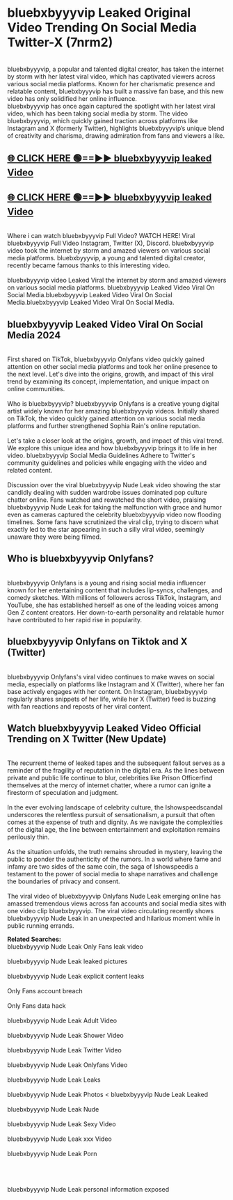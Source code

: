 # bluebxbyyyvip Leaked Original Video Trending On Social Media Twitter-X (7nrm2)

<br>
bluebxbyyyvip, a popular and talented digital creator, has taken the internet by storm with her latest viral video, which has captivated viewers across various social media platforms. Known for her charismatic presence and relatable content, bluebxbyyyvip has built a massive fan base, and this new video has only solidified her online influence.
<br>
bluebxbyyyvip has once again captured the spotlight with her latest viral video, which has been taking social media by storm. The video bluebxbyyyvip, which quickly gained traction across platforms like Instagram and X (formerly Twitter), highlights bluebxbyyyvip’s unique blend of creativity and charisma, drawing admiration from fans and viewers a like.
<br>

## [🌐 CLICK HERE 🟢==►►  bluebxbyyyvip leaked Video ](https://onlyclips.site?title=bluebxbyyyvip&ref=git)

## [🌐 CLICK HERE 🟢==►►  bluebxbyyyvip leaked Video ](https://onlyclips.site?title=bluebxbyyyvip&ref=git)



<br>
Where i can watch bluebxbyyyvip Full Video? WATCH HERE! Viral bluebxbyyyvip Full Video Instagram, Twitter (X), Discord. bluebxbyyyvip video took the internet by storm and amazed viewers on various social media platforms. bluebxbyyyvip, a young and talented digital creator, recently became famous thanks to this interesting video.
<br><br>
bluebxbyyyvip video Leaked Viral the internet by storm and amazed viewers on various social media platforms. bluebxbyyyvip Leaked Video Viral On Social Media.bluebxbyyyvip Leaked Video Viral On Social Media.bluebxbyyyvip Leaked Video Viral On Social Media.
<br>

<h2>bluebxbyyyvip Leaked Video Viral On Social Media 2024</h2>
<br>
First shared on TikTok, bluebxbyyyvip Onlyfans video quickly gained attention on other social media platforms and took her online presence to the next level. Let's dive into the origins, growth, and impact of this viral trend by examining its concept, implementation, and unique impact on online communities.
<br><br>
Who is bluebxbyyyvip? bluebxbyyyvip Onlyfans is a creative young digital artist widely known for her amazing bluebxbyyyvip videos. Initially shared on TikTok, the video quickly gained attention on various social media platforms and further strengthened Sophia Rain's online reputation.
<br><br>
Let's take a closer look at the origins, growth, and impact of this viral trend. We explore this unique idea and how bluebxbyyyvip brings it to life in her video. bluebxbyyyvip Social Media Guidelines Adhere to Twitter's community guidelines and policies while engaging with the video and related content.
<br><br>
Discussion over the viral bluebxbyyyvip Nude Leak video showing the star candidly dealing with sudden wardrobe issues dominated pop culture chatter online. Fans watched and rewatched the short video, praising bluebxbyyyvip Nude Leak for taking the malfunction with grace and humor even as cameras captured the celebrity bluebxbyyyvip video now flooding timelines. Some fans have scrutinized the viral clip, trying to discern what exactly led to the star appearing in such a silly viral video, seemingly unaware they were being filmed.
<br>

<h2>Who is bluebxbyyyvip Onlyfans?</h2>
<br>
bluebxbyyyvip Onlyfans is a young and rising social media influencer known for her entertaining content that includes lip-syncs, challenges, and comedy sketches. With millions of followers across TikTok, Instagram, and YouTube, she has established herself as one of the leading voices among Gen Z content creators. Her down-to-earth personality and relatable humor have contributed to her rapid rise in popularity.
<br>
<h2>bluebxbyyyvip Onlyfans on Tiktok and X (Twitter)</h2>
<br>
bluebxbyyyvip Onlyfans's viral video continues to make waves on social media, especially on platforms like Instagram and X (Twitter), where her fan base actively engages with her content. On Instagram, bluebxbyyyvip regularly shares snippets of her life, while her X (Twitter) feed is buzzing with fan reactions and reposts of her viral content.
<br>
<h2>Watch bluebxbyyyvip Leaked Video Official Trending on X Twitter (New Update)</h2>
<br>
The recurrent theme of leaked tapes and the subsequent fallout serves as a reminder of the fragility of reputation in the digital era. As the lines between private and public life continue to blur, celebrities like Prison Officerfind themselves at the mercy of internet chatter, where a rumor can ignite a firestorm of speculation and judgment.
<br><br>
In the ever evolving landscape of celebrity culture, the Ishowspeedscandal underscores the relentless pursuit of sensationalism, a pursuit that often comes at the expense of truth and dignity. As we navigate the complexities of the digital age, the line between entertainment and exploitation remains perilously thin.
<br><br>
As the situation unfolds, the truth remains shrouded in mystery, leaving the public to ponder the authenticity of the rumors. In a world where fame and infamy are two sides of the same coin, the saga of Ishowspeedis a testament to the power of social media to shape narratives and challenge the boundaries of privacy and consent.
<br><br>
The viral video of bluebxbyyyvip Onlyfans Nude Leak emerging online has amassed tremendous views across fan accounts and social media sites with one video clip bluebxbyyyvip. The viral video circulating recently shows bluebxbyyyvip Nude Leak in an unexpected and hilarious moment while in public running errands.
<br>

<strong>Related Searches:</strong>
<br>
bluebxbyyyvip Nude Leak Only Fans leak video
<br><br>
bluebxbyyyvip Nude Leak leaked pictures
<br><br>
bluebxbyyyvip Nude Leak explicit content leaks
<br><br>
Only Fans account breach
<br><br>
Only Fans data hack
<br><br>
bluebxbyyyvip Nude Leak Adult Video
<br><br>
bluebxbyyyvip Nude Leak Shower Video
<br><br>
bluebxbyyyvip Nude Leak Twitter Video
<br><br>
bluebxbyyyvip Nude Leak Onlyfans Video
<br><br>
bluebxbyyyvip Nude Leak Leaks
<br><br>
bluebxbyyyvip Nude Leak Photos
<
bluebxbyyyvip Nude Leak Leaked
<br><br>
bluebxbyyyvip Nude Leak Nude
<br><br>
bluebxbyyyvip Nude Leak Sexy Video
<br><br>
bluebxbyyyvip Nude Leak xxx Video
<br><br>
bluebxbyyyvip Nude Leak Porn
<br><br>

<br><br>
bluebxbyyyvip Nude Leak personal information exposed